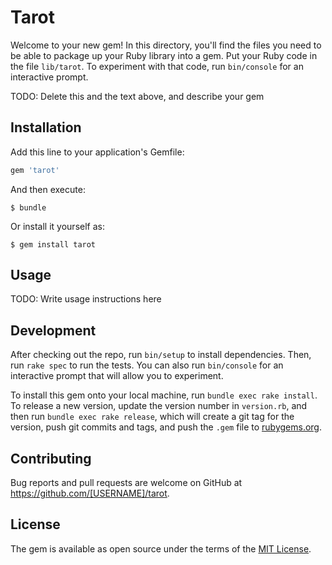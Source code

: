 # Tarot

Welcome to your new gem! In this directory, you'll find the files you need to be able to package up your Ruby library into a gem. Put your Ruby code in the file `lib/tarot`. To experiment with that code, run `bin/console` for an interactive prompt.

TODO: Delete this and the text above, and describe your gem

## Installation

Add this line to your application's Gemfile:

```ruby
gem 'tarot'
```

And then execute:

    $ bundle

Or install it yourself as:

    $ gem install tarot

## Usage

TODO: Write usage instructions here

## Development

After checking out the repo, run `bin/setup` to install dependencies. Then, run `rake spec` to run the tests. You can also run `bin/console` for an interactive prompt that will allow you to experiment.

To install this gem onto your local machine, run `bundle exec rake install`. To release a new version, update the version number in `version.rb`, and then run `bundle exec rake release`, which will create a git tag for the version, push git commits and tags, and push the `.gem` file to [rubygems.org](https://rubygems.org).

## Contributing

Bug reports and pull requests are welcome on GitHub at https://github.com/[USERNAME]/tarot.

## License

The gem is available as open source under the terms of the [MIT License](http://opensource.org/licenses/MIT).
